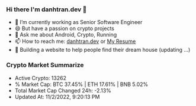 ### Hi there I'm danhtran.dev 👋

- 🔭 I’m currently working as Senior Software Engineer
- 😄 But have a passion on crypto projects
- 💬 Ask me about Android, Crypto, Running 
- 📫 How to reach me: <a href="https://danhtran.dev" target="_blank">danhtran.dev</a> or <a href="Dan-Resume.pdf" target="_blank">My Resume</a>
- 🌱 Building a website to help people find their dream house (updating ...)

### Crypto Market Summarize
- Active Crypto: 13262
- % Market Cap: BTC 37.45% | ETH 17.61% | BNB 5.02%
- Total Market Cap Changed 24h: -2.13%
- Updated At: 11/2/2022, 9:20:13 PM
